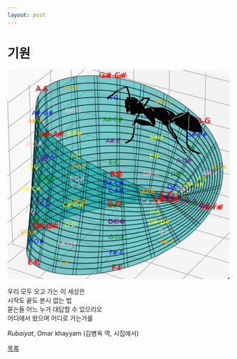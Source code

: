 ```yaml
---
layout: post
---
```


# 기원

![1](./20250109.png)

우리 모두 오고 가는 이 세상은  
시작도 끝도 본시 없는 법   
묻는들 어느 누가 대답할 수 있으리오   
어디에서 왔으며 어디로 가는가를   

*Rubaiyat*, Omar khayyam (김병옥 역, 시집에서)


<div class="pagination">
  <a href="{{ '/List/SM/sm.html' | relative_url }}" class="prev-button" data-turbo="true">목록</a>
</div>